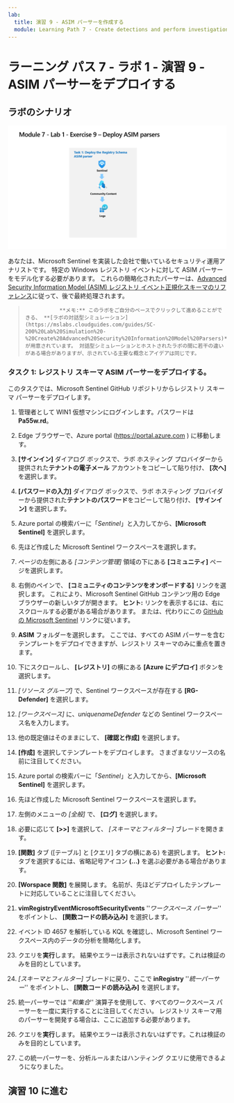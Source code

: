 ```yaml
---
lab:
  title: 演習 9 - ASIM パーサーを作成する
  module: Learning Path 7 - Create detections and perform investigations using Microsoft Sentinel
---
```


# ラーニング パス 7 - ラボ 1 - 演習 9 - ASIM パーサーをデプロイする

## ラボのシナリオ

![ラボの概要。](../Media/SC-200-Lab_Diagrams_Mod7_L1_Ex9.png)

あなたは、Microsoft Sentinel を実装した会社で働いているセキュリティ運用アナリストです。 特定の Windows レジストリ イベントに対して ASIM パーサーをモデル化する必要があります。 これらの簡略化されたパーサーは、[Advanced Security Information Model (ASIM) レジストリ イベント正規化スキーマのリファレンス](https://docs.microsoft.com/en-us/azure/sentinel/registry-event-normalization-schema)に従って、後で最終処理されます。


>                **メモ:** このラボをご自分のペースでクリックして進めることができる、 **[ラボの対話型シミュレーション](https://mslabs.cloudguides.com/guides/SC-200%20Lab%20Simulation%20-%20Create%20Advanced%20Security%20Information%20Model%20Parsers)** が用意されています。 対話型シミュレーションとホストされたラボの間に若干の違いがある場合がありますが、示されている主要な概念とアイデアは同じです。 


### タスク 1: レジストリ スキーマ ASIM パーサーをデプロイする。 

このタスクでは、Microsoft Sentinel GitHub リポジトリからレジストリ スキーマ パーサーをデプロイします。

1. 管理者として WIN1 仮想マシンにログインします。パスワードは**Pa55w.rd**。  

1. Edge ブラウザーで、Azure portal (https://portal.azure.com ) に移動します。

1. **[サインイン]** ダイアログ ボックスで、ラボ ホスティング プロバイダーから提供された**テナントの電子メール** アカウントをコピーして貼り付け、 **[次へ]** を選択します。

1. **[パスワードの入力]** ダイアログ ボックスで、ラボ ホスティング プロバイダーから提供された**テナントのパスワード**をコピーして貼り付け、 **[サインイン]** を選択します。

1. Azure portal の検索バーに「*Sentinel*」と入力してから、**[Microsoft Sentinel]** を選択します。

1. 先ほど作成した Microsoft Sentinel ワークスペースを選択します。

1. ページの左側にある *[コンテンツ管理]* 領域の下にある **[コミュニティ]** ページを選択します。

1. 右側のペインで、 **[コミュニティのコンテンツをオンボードする]** リンクを選択します。 これにより、Microsoft Sentinel GitHub コンテンツ用の Edge ブラウザーの新しいタブが開きます。 **ヒント:** リンクを表示するには、右にスクロールする必要がある場合があります。 または、代わりにこの [GitHub の Microsoft Sentinel](https://github.com/Azure/Azure-Sentinel) リンクに従います。

1. **ASIM** フォルダーを選択します。 ここでは、すべての ASIM パーサーを含むテンプレートをデプロイできますが、レジストリ スキーマのみに重点を置きます。

1. 下にスクロールし、 **[レジストリ]** の横にある **[Azure にデプロイ]** ボタンを選択します。

1. *[リソース グループ]* で、Sentinel ワークスペースが存在する **[RG-Defender]** を選択します。

1. *[ワークスペース]* に、*uniquenameDefender* などの Sentinel ワークスペース名を入力します。

1. 他の既定値はそのままにして、 **[確認と作成]** を選択します。

1. **[作成]** を選択してテンプレートをデプロイします。 さまざまなリソースの名前に注目してください。

1. Azure portal の検索バーに「*Sentinel*」と入力してから、**[Microsoft Sentinel]** を選択します。

1. 先ほど作成した Microsoft Sentinel ワークスペースを選択します。

1. 左側のメニューの *[全般]* で、 **[ログ]** を選択します。

1. 必要に応じて **[>>]** を選択して、 *[スキーマとフィルター]* ブレードを開きます。

1. **[関数]** タブ ([テーブル] と [クエリ] タブの横にある) を選択します。 **ヒント:** タブを選択するには、省略記号アイコン **(...)** を選ぶ必要がある場合があります。

1. **[Worspace 関数]** を展開します。 名前が、先ほどデプロイしたテンプレートに対応していることに注目してください。

1. **vimRegistryEventMicrosoftSecurityEvents** ''*ワークスペース パーサー*'' をポイントし、 **[関数コードの読み込み]** を選択します。

1. イベント ID 4657 を解析している KQL を確認し、Microsoft Sentinel ワークスペース内のデータの分析を簡略化します。

1. クエリを**実行**します。 結果やエラーは表示されないはずです。これは検証のみを目的としています。

1. *[スキーマとフィルター]* ブレードに戻り、ここで **inRegistry** ''*統一パーサー*'' をポイントし、 **[関数コードの読み込み]** を選択します。

1. 統一パーサーでは ''*和集合*'' 演算子を使用して、すべてのワークスペース パーサーを一度に実行することに注目してください。 レジストリ スキーマ用のパーサーを開発する場合は、ここに追加する必要があります。

1. クエリを**実行**します。 結果やエラーは表示されないはずです。これは検証のみを目的としています。

1. この統一パーサーを、分析ルールまたはハンティング クエリに使用できるようになりました。


## 演習 10 に進む

